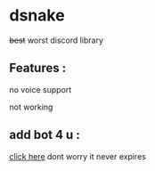 # dsnake
~~best~~ worst discord library

## Features :

no voice support


not working

## add bot 4 u : 

[click here](https://discord.gg/kCwREVb) dont worry it never expires 
